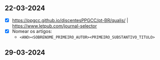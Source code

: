 
## 22-03-2024

- [x] https://ppgcc.github.io/discentesPPGCC/pt-BR/qualis/ | https://www.letpub.com/journal-selector
- [x] Nomear os artigos:
	- `<ANO><SOBRENOME_PRIMEIRO_AUTOR><PRIMEIRO_SUBSTANTIVO_TITULO>`


## 29-03-2024